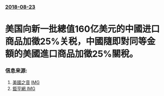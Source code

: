 ### [2018-08-23](/news/2018/08/23/index.md)

##### 
# 美国向新一批總值160亿美元的中國进口商品加徵25%关税，中國隨即對同等金額的美國進口商品加徵25%關稅。 




### 信息来源:

1. [美國之音](https://www.voachinese.com/a/news-us-china-tariffs-20180823/4540905.html) [IMG](https://gdb.voanews.com/9E4673BD-34BD-4F96-A073-86CE09AE7B0E_w1200_r1_s.jpg)
2. [鉅亨網 ](https://news.cnyes.com/news/id/4179971) [IMG](https://cimg.cnyes.cool/prod/news/4179971/l/0877dd55998faef9f6e1ac26118162ad.jpg)

